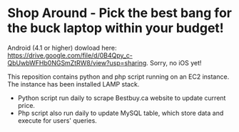 # Shop Around - Pick the best bang for the buck laptop within your budget!

Android (4.1 or higher) dowload here: https://drive.google.com/file/d/0B4Qpy_c-QbUwbWFHb0NGSmZtRW8/view?usp=sharing. Sorry, no iOS yet!


This reposition contains python and php script running on an EC2 instance. The instance has been installed LAMP stack.
- Python script run daily to scrape Bestbuy.ca website to update current price. 
- Php script also run daily to update MySQL table, which store data and execute for users' queries.
